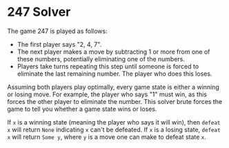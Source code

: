 # 247 Solver
The game 247 is played as follows:
* The first player says "2, 4, 7".
* The next player makes a move by subtracting 1 or more from one of these
  numbers, potentially eliminating one of the numbers.
* Players take turns repeating this step until someone is forced to eliminate
  the last remaining number. The player who does this loses.

Assuming both players play optimally, every game state is either a winning or
losing move.
For example, the player who says "1" must win, as this forces the
other player to eliminate the number.
This solver brute forces the game to tell you whether a game state wins or
loses.

If `x` is a winning state (meaning the player who says it will win),
then `defeat x` will return `None` indicating `x` can't be defeated.
If `x` is a losing state, `defeat x` will return `Some y`, where `y` is a move
one can make to defeat state `x`.
